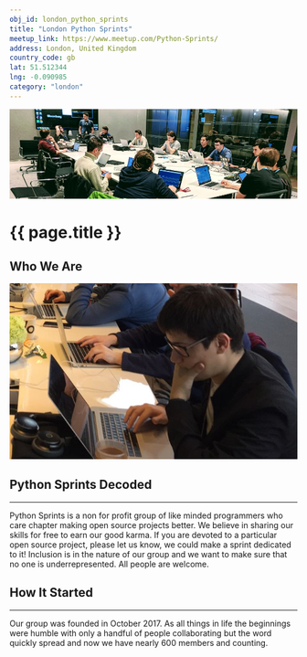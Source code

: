 ```yaml
---
obj_id: london_python_sprints
title: "London Python Sprints"
meetup_link: https://www.meetup.com/Python-Sprints/
address: London, United Kingdom
country_code: gb
lat: 51.512344
lng: -0.090985
category: "london"
---
```

<div class="chapter__background-img-container">
    <picture>
        <source srcset="../static/images/about/date-util-evening-session_480x150px.jpg 480w,
                        ../static/images/about/date-util-evening-session_960x300px.jpg 960w,
                        ../static/images/about/date-util-evening-session_1920x600px.jpg 1920w,
                        ../static/images/about/date-util-evening-session_3840x1200px.jpg 3840w"
                media="(orientation: landscape)"
                sizes="100vw">
        <source srcset="../static/images/about/date-util-evening-session_750x650px.jpg 750w,
                        ../static/images/about/date-util-evening-session_1650X1100px.jpg 1650w"
                media="(orientation: portrait)"
                sizes="100vw">
        <img class="chapter__background-img"
             src="../static/images/about/date-util-evening-session_960x300px.jpg"
             alt="About Us">
    </picture>
    <div class="chapter__page-title-container row container-fluid">
        <div class="col-sm-12">
            <h1 class="chapter__page-title">{{ page.title }}</h1>
        </div>
    </div>
</div>
<div class="chapter__container container-fluid">
    <div class="row">
        <div class="col-12 no-padding-x">
            <h2 class="chapter__section-title-left">Who We Are</h2>
            <div class="row">
                <div class="col-md-8 offset-md-2">
                    <img class="chapter__paragraph-img-main rounded" src="../static/images/about/python_sprints_decoded_673x411px.JPG" alt="Focused on quality">
                    <h2 class="chapter__paragraph-title-dark">Python Sprints Decoded</h2>
                    <hr class="chapter__divider-right">
                    <p class="chapter__paragraph-dark">
                    Python Sprints is a non for profit group of like minded programmers who care chapter making open source projects better.
                    We believe in sharing our skills for free to earn our good karma. If you are devoted to a particular open source project, please let us know, we could make a sprint dedicated to it!
                    Inclusion is in the nature of our group and we want to make sure that no one is underrepresented. All people are welcome.
                    </p>
                    <h2 class="chapter__paragraph-title-dark-left">How It Started</h2>
                    <hr class="chapter__divider-left">
                    <p class="chapter__paragraph-dark">
                        Our group was founded in October 2017. As all things in life the beginnings were humble with only a handful of people collaborating but the word quickly spread and now we have nearly 600 members and counting.
                    </p>
                </div>
            </div>
        </div>
    </div>
</div>